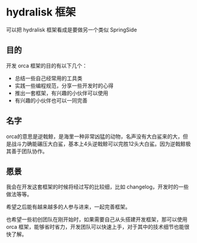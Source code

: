 # hydralisk 框架
可以把 hydralisk 框架看成是要做另一个类似 SpringSide

## 目的
开发 orca 框架的目的有以下几个：
- 总结一些自己经常用的工具类
- 实践一些编程规范，分享一些开发时的心得
- 推出一套框架，有兴趣的小伙伴可以使用
- 有兴趣的小伙伴也可以一同完善

## 名字
orca的意思是逆戟鲸，是海里一种非常凶猛的动物，名声没有大白鲨来的大，但是战斗力确能碾压大白鲨，基本上4头逆戟鲸可以完胜12头大白鲨。因为逆戟鲸极其善于团队协作。

## 愿景
我会在开发这套框架的时候将经过写的比较细，比如 changelog，开发时的一些做法等等。

希望之后能有越来越多的人参与进来，一起完善框架。

也希望一些初创团队在刚开始时，如果需要自己从头搭建开发框架，那可以使用 orca 框架，能够省时省力，开发团队可以快速上手，对于其中的技术细节也能很快了解。
